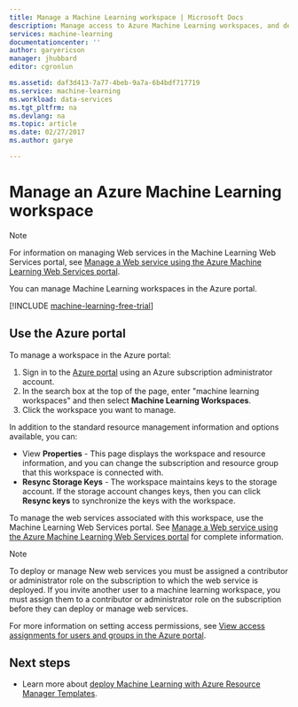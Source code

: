 ```yaml
---
title: Manage a Machine Learning workspace | Microsoft Docs
description: Manage access to Azure Machine Learning workspaces, and deploy and manage ML API web services
services: machine-learning
documentationcenter: ''
author: garyericson
manager: jhubbard
editor: cgronlun

ms.assetid: daf3d413-7a77-4beb-9a7a-6b4bdf717719
ms.service: machine-learning
ms.workload: data-services
ms.tgt_pltfrm: na
ms.devlang: na
ms.topic: article
ms.date: 02/27/2017
ms.author: garye

---
```

# Manage an Azure Machine Learning workspace

> [!NOTE]
> For information on managing Web services in the Machine Learning Web Services portal, see [Manage a Web service using the Azure Machine Learning Web Services portal](manage-new-webservice.md).
> 
> 

You can manage Machine Learning workspaces in the Azure portal.

[!INCLUDE [machine-learning-free-trial](../../../includes/machine-learning-free-trial.md)]

## Use the Azure portal

To manage a workspace in the Azure portal:

1. Sign in to the [Azure portal](https://portal.azure.com/) using an Azure subscription administrator account.
2. In the search box at the top of the page, enter "machine learning workspaces" and then select **Machine Learning Workspaces**.
3. Click the workspace you want to manage.

In addition to the standard resource management information and options available, you can:

- View **Properties** - This page displays the workspace and resource information, and you can change the subscription and resource group that this workspace is connected with.
- **Resync Storage Keys** - The workspace maintains keys to the storage account. If the storage account changes keys, then you can click **Resync keys** to synchronize the keys with the workspace.

To manage the web services associated with this workspace, use the Machine Learning Web Services portal. See [Manage a Web service using the Azure Machine Learning Web Services portal](manage-new-webservice.md) for complete information.

> [!NOTE]
> To deploy or manage New web services you must be assigned a contributor or administrator role on the subscription to which the web service is deployed. If you invite another user to a machine learning workspace, you must assign them to a contributor or administrator role on the subscription before they can deploy or manage web services. 
> 
>For more information on setting access permissions, see [View access assignments for users and groups in the Azure portal](../../active-directory/role-based-access-control-manage-assignments.md).

## Next steps
* Learn more about [deploy Machine Learning with Azure Resource Manager Templates](deploy-with-resource-manager-template.md). 